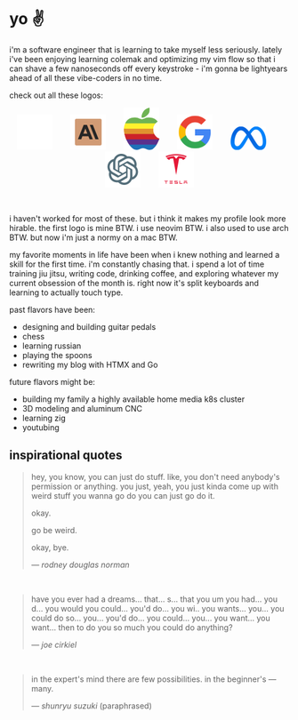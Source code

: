 # yo ✌️

i'm a software engineer that is learning to take myself less seriously. lately i've been enjoying
learning colemak and optimizing my vim flow so that i can shave a few nanoseconds off every
keystroke - i'm gonna be lightyears ahead of all these vibe-coders in no time. 

check out all these logos:

<p align="center">
  <img src="assets/andrewjmcgehee.webp" height="auto" width="64"/>&emsp;&emsp;
  <img src="assets/claude.png" height="auto" width="64"/>&emsp;&emsp;
  <img src="assets/apple.png" height="auto" width="64"/>&emsp;&emsp;
  <img src="assets/google.png" height="auto" width="64"/>&emsp;&emsp;
  <img src="assets/meta.png" height="auto" width="64"/>&emsp;&emsp;
  <img src="assets/openai.png" height="auto" width="64" />&emsp;&emsp;
  <img src="assets/tesla.png" height="auto" width="64" />
</p>
<br/>

i haven't worked for most of these. but i think it makes my profile look more hirable. the first
logo is mine BTW. i use neovim BTW. i also used to use arch BTW. but now i'm just a normy on a mac
BTW.

my favorite moments in life have been when i knew nothing and learned a skill for the first time.
i'm constantly chasing that. i spend a lot of time training jiu jitsu, writing code, drinking
coffee, and exploring whatever my current obsession of the month is. right now it's split keyboards
and learning to actually touch type.

past flavors have been:
- designing and building guitar pedals
- chess
- learning russian
- playing the spoons
- rewriting my blog with HTMX and Go

future flavors might be:
- building my family a highly available home media k8s cluster
- 3D modeling and aluminum CNC
- learning zig
- youtubing

## inspirational quotes

> hey, you know, you can just do stuff. like, you don't need anybody's permission or anything. you
> just, yeah, you just kinda come up with weird stuff you wanna go do you can just go do it.
> 
> okay. 
>
> go be weird.
>
> okay, bye.
> 
> &mdash; _rodney douglas norman_

<br/>

> have you ever had a dreams... that... s... that you um you had... you d... you would you could...
> you'd do... you wi.. you wants... you... you could do so... you... you'd do... you could... you...
> you want... you want... then to do you so much you could do anything?
> 
> &mdash; _joe cirkiel_

<br/>

> in the expert's mind there are few possibilities. in the beginner's &mdash; many.
> 
> &mdash; _shunryu suzuki_ (paraphrased)


